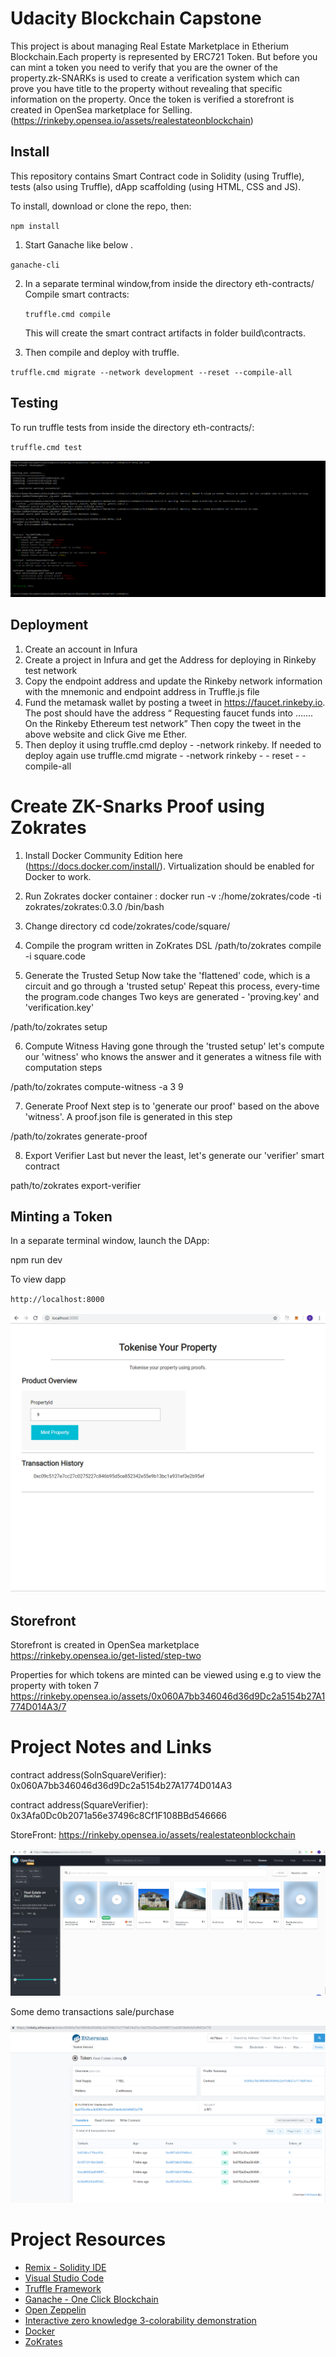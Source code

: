 # Udacity Blockchain Capstone

This project is about managing Real Estate Marketplace in Etherium Blockchain.Each property is represented by ERC721 Token. But before you can mint a token you need to verify that you are the owner of the property.zk-SNARKs is used to create a verification system which can prove you have title to the property without revealing that specific information on the property. Once the token is verified a storefront is created in OpenSea marketplace for Selling.
(https://rinkeby.opensea.io/assets/realestateonblockchain) 

## Install

This repository contains Smart Contract code in Solidity (using Truffle), tests (also using Truffle), dApp scaffolding (using HTML, CSS and JS).

To install, download or clone the repo, then:

`npm install`

1. Start Ganache like below .

`ganache-cli` 

2. In a separate terminal window,from inside the directory      eth-contracts/ Compile smart contracts:

    `truffle.cmd compile`

    This will create the smart contract artifacts in folder build\contracts.

3. Then compile and deploy with truffle.

`truffle.cmd migrate --network development --reset --compile-all`

## Testing
  To run truffle tests from inside the directory eth-contracts/:

`truffle.cmd test`

![Testing](images/testing.PNG)

## Deployment
 1. Create an account in Infura
 2. Create a project in Infura and get the Address for deploying in Rinkeby test network
 3. Copy the endpoint address and update the Rinkeby network information with the mnemonic and endpoint address in Truffle.js file
 4. Fund the metamask wallet by posting a tweet in https://faucet.rinkeby.io. The post should have the address “ Requesting faucet funds into ……. On the Rinkeby Ethereum test network” Then copy the tweet in the above website and click Give me Ether.
 5. Then deploy it using truffle.cmd deploy - -network rinkeby.
    If needed to deploy again use truffle.cmd migrate - -network rinkeby - - reset - -compile-all

# Create ZK-Snarks Proof using Zokrates
1. Install Docker Community Edition here (https://docs.docker.com/install/). Virtualization should be enabled for Docker to work.       
2. Run Zokrates docker container : docker run -v <path to your project folder>:/home/zokrates/code -ti zokrates/zokrates:0.3.0 /bin/bash

3. Change directory
    cd code/zokrates/code/square/

4.  Compile the program written in ZoKrates DSL
/path/to/zokrates compile -i square.code

5.  Generate the Trusted Setup
Now take the 'flattened' code, which is a circuit and go through a 'trusted setup' Repeat this process, every-time the program.code changes Two keys are generated - 'proving.key' and 'verification.key'

/path/to/zokrates setup

6.  Compute Witness
Having gone through the 'trusted setup' let's compute our 'witness' who knows the answer and it generates a witness file with computation steps

/path/to/zokrates compute-witness -a 3 9

7.  Generate Proof
Next step is to 'generate our proof' based on the above 'witness'. A proof.json file is generated in this step

/path/to/zokrates generate-proof

8.  Export Verifier
Last but never the least, let's generate our 'verifier' smart contract

path/to/zokrates export-verifier

## Minting a Token
In a separate terminal window, launch the DApp:

npm run dev

To view dapp

`http://localhost:8000`

![Dapp page](images/htmlPage.png)

## Storefront
Storefront is created in OpenSea marketplace https://rinkeby.opensea.io/get-listed/step-two

Properties for which tokens are minted can be viewed using e.g to view the property with token 7
https://rinkeby.opensea.io/assets/0x060A7bb346046d36d9Dc2a5154b27A1774D014A3/7

# Project Notes and Links
contract address(SolnSquareVerifier):    0x060A7bb346046d36d9Dc2a5154b27A1774D014A3

contract address(SquareVerifier):       0x3Afa0Dc0b2071a56e37496c8Cf1F108BBd546666

StoreFront: https://rinkeby.opensea.io/assets/realestateonblockchain

![Storefront1](images/openseaStorefront.png)

Some demo transactions sale/purchase

![Storefront](images/tokenTransfer2.png)

# Project Resources

* [Remix - Solidity IDE](https://remix.ethereum.org/)
* [Visual Studio Code](https://code.visualstudio.com/)
* [Truffle Framework](https://truffleframework.com/)
* [Ganache - One Click Blockchain](https://truffleframework.com/ganache)
* [Open Zeppelin ](https://openzeppelin.org/)
* [Interactive zero knowledge 3-colorability demonstration](http://web.mit.edu/~ezyang/Public/graph/svg.html)
* [Docker](https://docs.docker.com/install/)
* [ZoKrates](https://github.com/Zokrates/ZoKrates)
